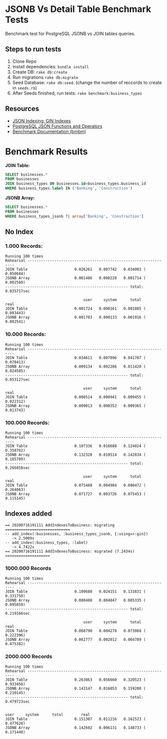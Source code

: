 # JSONB Vs Detail Table Benchmark Tests

Benchmark test for PostgreSQL JSONB vs JOIN tables queries.

## Steps to run tests

1. Clone Repo
2. Install dependencies: `bundle install`
3. Create DB: `rake db:create`
4. Run migrations `rake db:migrate`
5. Seed Database: `rake db:seed`. (change the number of reccords to create in `seeds.rb`)
6. After Seeds finished, run tests: `rake benchmark:business_types`

## Resources

- [JSON Indexing: GIN Indexes](https://www.postgresql.org/docs/9.4/datatype-json.html)
- [PostgreSQL JSON Functions and Operators](https://www.postgresql.org/docs/9.5/functions-json.html)
- [Benchmark Documentation (bmbm)](https://ruby-doc.org/stdlib-1.9.3/libdoc/benchmark/rdoc/Benchmark.html#method-c-bmbm)

# Benchmark Results

**JOIN Table:**

```sql
SELECT businesses.*
FROM businesses
JOIN business_types ON businesses.id=business_types.business_id
WHERE business_types.label IN ('Banking', 'Construction')
```

**JSONB Array:**

```sql
SELECT businesses.*
FROM businesses
WHERE business_types_jsonb ?| array['Banking', 'Construction']
```

## No Index

### 1.000 Records:

```
Running 100 times
Rehearsal ----------------------------------------------------------------
JOIN Table                     0.026261   0.007742   0.034003 (  0.050684)
JSONB Array                    0.001486   0.000228   0.001714 (  0.002560)
------------------------------------------------------- total: 0.035717sec

                                   user     system      total        real
JOIN Table                     0.001724   0.000161   0.001885 (  0.003443)
JSONB Array                    0.001783   0.000133   0.001916 (  0.002541)
```

### 10.000 Records:

```
Running 100 times
Rehearsal ----------------------------------------------------------------
JOIN Table                     0.034611   0.007096   0.041707 (  0.078413)
JSONB Array                    0.009134   0.002286   0.011420 (  0.024585)
------------------------------------------------------- total: 0.053127sec

                                   user     system      total        real
JOIN Table                     0.008514   0.000941   0.009455 (  0.022312)
JSONB Array                    0.009013   0.000352   0.009365 (  0.013743)
```

### 100.000 Records:

```
Running 100 times
Rehearsal ----------------------------------------------------------------
JOIN Table                     0.107336   0.016688   0.124024 (  0.358762)
JSONB Array                    0.132320   0.010514   0.142834 (  0.185709)
------------------------------------------------------- total: 0.266858sec

                                   user     system      total        real
JOIN Table                     0.075488   0.004984   0.080472 (  0.264063)
JSONB Array                    0.071727   0.003726   0.075453 (  0.115145)
```

## Indexes added

```
== 20200716191111 AddIndexesToBusiness: migrating =============================
-- add_index(:businesses, :business_types_jsonb, {:using=>:gin})
   -> 2.5009s
-- add_index(:business_types, :label)
   -> 4.7422s
== 20200716191111 AddIndexesToBusiness: migrated (7.2434s) ====================
```

### 1000.000 Records

```
Running 100 times
Rehearsal ----------------------------------------------------------------
JOIN Table                     0.109680   0.024151   0.133831 (  0.331750)
JSONB Array                    0.080488   0.004847   0.085335 (  0.095859)
------------------------------------------------------- total: 0.219166sec

                                   user     system      total        real
JOIN Table                     0.068790   0.004278   0.073068 (  0.222396)
JSONB Array                    0.062777   0.002012   0.064789 (  0.075382)
```

### 2000.000 Records

```
Running 100 times
Rehearsal ----------------------------------------------------------------
JOIN Table                     0.263863   0.056660   0.320523 (  0.933458)
JSONB Array                    0.143147   0.016053   0.159200 (  0.210145)
------------------------------------------------------- total: 0.479723sec

                                                                                                           user     system      total        real
JOIN Table                     0.151307   0.011216   0.162523 (  0.477628)
JSONB Array                    0.142602   0.006131   0.148733 (  0.171440)
```
